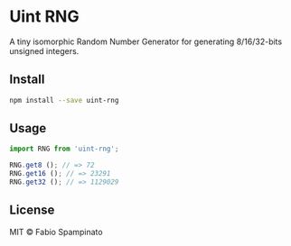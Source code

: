 # Uint RNG

A tiny isomorphic Random Number Generator for generating 8/16/32-bits unsigned integers.

## Install

```sh
npm install --save uint-rng
```

## Usage

```ts
import RNG from 'uint-rng';

RNG.get8 (); // => 72
RNG.get16 (); // => 23291
RNG.get32 (); // => 1129029
```

## License

MIT © Fabio Spampinato
